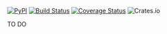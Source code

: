 [![PyPI](https://img.shields.io/pypi/v/sc2simulator.svg)](https://pypi.org/project/sc2simulator/)
[![Build Status](https://travis-ci.org/ttinies/sc2simulator.svg?branch=master)](https://travis-ci.org/ttinies/sc2simulator)
[![Coverage Status](https://coveralls.io/repos/github/ttinies/sc2simulator/badge.svg?branch=master)](https://coveralls.io/github/ttinies/sc2simulator?branch=master)
![Crates.io](https://img.shields.io/crates/l/rustc-serialize.svg)

TO DO
